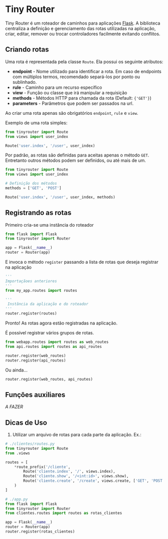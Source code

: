 # Tiny Router
Tiny Router é um roteador de caminhos para aplicações [Flask](https://github.com/pallets/flask). A biblioteca centraliza a definição e gerenciamento das rotas utilizadas na aplicação, criar, editar, remover ou trocar controladores facilmente evitando conflitos.

## Criando rotas

Uma rota é representada pela classe ```Route```. Ela possui os seguinte atributos:

* **endpoint** - Nome utilizado para identificar a rota. Em caso de endpoints com múltiplos termos, recomendado separá-los por ponto ou sublinhado.
* **rule** - Caminho para um recurso específico
* **view** - Função ou classe que irá manipular a requisição
* **methods** - Métodos HTTP para chamada da rota (Default: ```{'GET'}```)
* **parameters** - Parâmetros que podem ser passados na url.

Ao criar uma rota apenas são obrigatórios ```endpoint```, ```rule``` e ```view```.

Exemplo de uma rota simples:
```python
from tinyrouter import Route
from views import user_index

Route('user.index', '/user', user_index)
```
Por padrão, as rotas são definidas para aceitas apenas o método ```GET```. Entretanto outros métodos podem ser definidos, ou até mais de um.
```python
from tinyrouter import Route
from views import user_index

# Definição dos métodos
methods = ['GET', 'POST']

Route('user.index', '/user', user_index, methods)
```
## Registrando as rotas

Primeiro cria-se uma instância do roteador
```python
from flask import Flask
from tinyrouter import Router

app = Flask(__name__)
router = Router(app)
```

E invoca o método ```register``` passando a lista de rotas que deseja registrar na aplicação
```python
'''
Importaçãoes anteriores
'''
from my_app.routes import routes

'''
 Instância da aplicação e do roteador
'''
router.register(routes)
```

Pronto! As rotas agora estão registradas na aplicação.

É possível registrar vários grupos de rotas.
```python
from webapp.routes import routes as web_routes
from api.routes import routes as api_routes

router.register(web_routes)
router.register(api_routes)
```
Ou ainda...
```python
router.register(web_routes, api_routes)
```

## Funções auxiliares
*A FAZER*
## Dicas de Uso
1. Utilizar um arquivo de rotas para cada parte da aplicação. Ex.:
```python
# ./clientes/routes.py
from tinyrouter import Route
from .views

routes = [
    *route_prefix('/cliente',
        Route('cliente.index', '/', views.index),
        Route('cliente.show', '/<int:id>', views.show),
        Route('cliente.create', '/create', views.create, ['GET', 'POST'])
    )
]
```
```python
# ./app.py
from flask import Flask
from tinyrouter import Router
from clientes.routes import routes as rotas_clientes

app = Flask(__name__)
router = Router(app)
router.register(rotas_clientes)
```